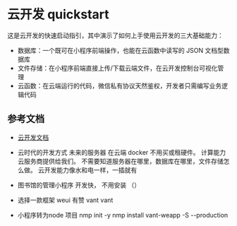 # 云开发 quickstart

这是云开发的快速启动指引，其中演示了如何上手使用云开发的三大基础能力：

- 数据库：一个既可在小程序前端操作，也能在云函数中读写的 JSON 文档型数据库
- 文件存储：在小程序前端直接上传/下载云端文件，在云开发控制台可视化管理
- 云函数：在云端运行的代码，微信私有协议天然鉴权，开发者只需编写业务逻辑代码

## 参考文档

- [云开发文档](https://developers.weixin.qq.com/miniprogram/dev/wxcloud/basis/getting-started.html)

- 云时代的开发方式
  未来的服务器 在云端 docker 不用买或租硬件。
  计算能力 云服务商提供给我们。 
  不需要知道服务器在哪里，数据库在哪里，文件存储怎么做。
  云开发能力像水和电一样，一插就有



- 图书馆的管理小程序 
    开发快， 不用安装 （）
- 选择一款框架
    weui  有赞 vant
    vant
- 小程序转为node 项目
    nmp init -y
    nmp install vant-weapp -S --production